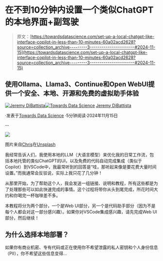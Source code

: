 # 在不到10分钟内设置一个类似ChatGPT的本地界面+副驾驶

> 原文：[https://towardsdatascience.com/set-up-a-local-chatgpt-like-interface-copilot-in-less-than-10-minutes-60a02acd2628?source=collection_archive---------3-----------------------#2024-11-15](https://towardsdatascience.com/set-up-a-local-chatgpt-like-interface-copilot-in-less-than-10-minutes-60a02acd2628?source=collection_archive---------3-----------------------#2024-11-15)

## 使用Ollama、Llama3、Continue和Open WebUI提供一个安全、本地、开源和免费的虚拟助手体验

[](https://jerdibattista.medium.com/?source=post_page---byline--60a02acd2628--------------------------------)[![Jeremy DiBattista](../Images/dba9ce6fb3b04ee87e23df467a8d7ee4.png)](https://jerdibattista.medium.com/?source=post_page---byline--60a02acd2628--------------------------------)[](https://towardsdatascience.com/?source=post_page---byline--60a02acd2628--------------------------------)[![Towards Data Science](../Images/a6ff2676ffcc0c7aad8aaf1d79379785.png)](https://towardsdatascience.com/?source=post_page---byline--60a02acd2628--------------------------------) [Jeremy DiBattista](https://jerdibattista.medium.com/?source=post_page---byline--60a02acd2628--------------------------------)

·发表于[Towards Data Science](https://towardsdatascience.com/?source=post_page---byline--60a02acd2628--------------------------------) ·5分钟阅读·2024年11月15日

--

![](../Images/92a71cc5f501f699a12300eddad85394.png)

图片来自[Chris](https://unsplash.com/@chris23?utm_source=medium&utm_medium=referral)在[Unsplash](https://unsplash.com/?utm_source=medium&utm_medium=referral)

我经常告诉人们，我使用本地的LLM（大语言模型）来优化我的日常工作流，包括本地托管的类似ChatGPT的UI，以及免费的代码自动完成集成（类似于Copilot）到VSCode中，我最常听到的回答是“哇，那听起来像是要花费大量时间设置。”而我通常会反驳说，实际上我只花了几分钟！

从那里开始，为了帮助这个人，我会发送一组链接、说明和教程，所有这些都是为了处理那些可以如此快速完成的事情。这个过程将带你从头到尾完成，所花时间大约和你喝完一杯咖啡差不多。

本教程将分为两个部分，一个是Web UI部分，另一个是代码助手部分（因为不是每个人都会对这一部分感兴趣）。如果你对VSCode集成感兴趣，请先完成Web UI部分，然后继续！

## 为什么选择本地部署？

如果你有商业机密、专有代码或正在使用你不希望泄露的私人密钥和个人身份信息（PII），你不希望这些信息变得…
